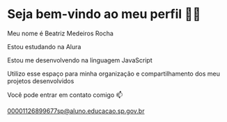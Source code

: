 # Seja bem-vindo ao meu perfil 🦋✨
Meu nome é Beatriz Medeiros Rocha

Estou estudando na Alura

Estou me desenvolvendo na linguagem JavaScript

Utilizo esse espaço para minha organização e compartilhamento dos meu projetos desenvolvidos

Você pode entrar em contato comigo 📫

00001126899677sp@aluno.educacao.sp.gov.br


   

